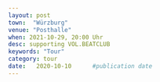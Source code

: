 ```yaml
---
layout: post
town:  "Würzburg"
venue: "Posthalle"
when: 2021-10-29, 20:00 Uhr
desc: supporting VOL.BEATCLUB
keywords: "Tour"
category: tour
date:   2020-10-10 		#publication date
---
```



